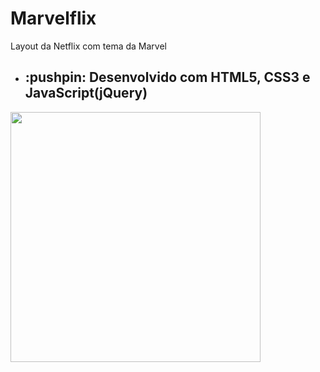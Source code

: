 # Marvelflix
Layout da Netflix com tema da Marvel

* <h2> :pushpin: Desenvolvido com HTML5, CSS3 e JavaScript(jQuery) </h2>

<div align="left">
 <img src="https://user-images.githubusercontent.com/102770109/170493453-e6f2403a-6c08-4e5e-a5a3-7cbd80077fe6.png" width="400px" />
 </div>
